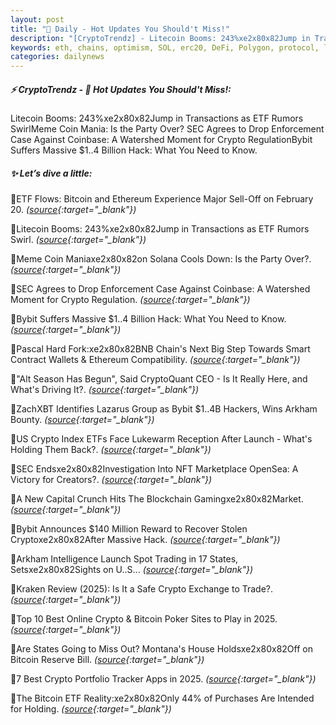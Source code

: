 ```yaml
---
layout: post
title: "🌇 Daily - Hot Updates You Should't Miss!"
description: "[CryptoTrendz] - Litecoin Booms: 243%xe2x80x82Jump in Transactions as ETF Rumors SwirlMeme Coin Mania: Is the Party Over? SEC Agrees to Drop Enforcement Case Against Coinbase: A Watershed Moment for Crypto RegulationBybit Suffers Massive $1..4 Billion Hack: What You Need to Know."
keywords: eth, chains, optimism, SOL, erc20, DeFi, Polygon, protocol, liquidity, DAO, wallet
categories: dailynews
---
```


##### ⚡ CryptoTrendz - 📌 *Hot Updates You Should't Miss!:*

Litecoin Booms: 243%xe2x80x82Jump in Transactions as ETF Rumors SwirlMeme Coin Mania: Is the Party Over? SEC Agrees to Drop Enforcement Case Against Coinbase: A Watershed Moment for Crypto RegulationBybit Suffers Massive $1..4 Billion Hack: What You Need to Know.

##### ✨ *Let’s dive a little:*


🔹ETF Flows: Bitcoin and Ethereum Experience Major Sell-Off on February 20. *([source](https://s.avyag.com/hlic){:target="_blank"})*

🔹Litecoin Booms: 243%xe2x80x82Jump in Transactions as ETF Rumors Swirl. *([source](https://s.avyag.com/4qqi){:target="_blank"})*

🔹Meme Coin Maniaxe2x80x82on Solana Cools Down: Is the Party Over?. *([source](https://s.avyag.com/vmqo){:target="_blank"})*

🔹SEC Agrees to Drop Enforcement Case Against Coinbase: A Watershed Moment for Crypto Regulation. *([source](https://s.avyag.com/wqxe){:target="_blank"})*

🔹Bybit Suffers Massive $1..4 Billion Hack: What You Need to Know. *([source](https://s.avyag.com/jhg9){:target="_blank"})*

🔹Pascal Hard Fork:xe2x80x82BNB Chain's Next Big Step Towards Smart Contract Wallets & Ethereum Compatibility. *([source](https://s.avyag.com/hhmd){:target="_blank"})*

🔹"Alt Season Has Begun", Said CryptoQuant CEO - Is It Really Here, and What's Driving It?. *([source](https://s.avyag.com/moe7){:target="_blank"})*

🔹ZachXBT Identifies Lazarus Group as Bybit $1..4B Hackers, Wins Arkham Bounty. *([source](https://s.avyag.com/fjcu){:target="_blank"})*

🔹US Crypto Index ETFs Face Lukewarm Reception After Launch - What's Holding Them Back?. *([source](https://s.avyag.com/7x97){:target="_blank"})*

🔹SEC Endsxe2x80x82Investigation Into NFT Marketplace OpenSea: A Victory for Creators?. *([source](https://s.avyag.com/ihsq){:target="_blank"})*

🔹A New Capital Crunch Hits The Blockchain Gamingxe2x80x82Market. *([source](https://s.avyag.com/eqdk){:target="_blank"})*

🔹Bybit Announces $140 Million Reward to Recover Stolen Cryptoxe2x80x82After Massive Hack. *([source](https://s.avyag.com/ul76){:target="_blank"})*

🔹Arkham Intelligence Launch Spot Trading in 17 States, Setsxe2x80x82Sights on U..S... *([source](https://s.avyag.com/5zek){:target="_blank"})*

🔹Kraken Review (2025): Is It a Safe Crypto Exchange to Trade?. *([source](https://s.avyag.com/ygbn){:target="_blank"})*

🔹Top 10 Best Online Crypto & Bitcoin Poker Sites to Play in 2025. *([source](https://s.avyag.com/zxmm){:target="_blank"})*

🔹Are States Going to Miss Out? Montana's House Holdsxe2x80x82Off on Bitcoin Reserve Bill. *([source](https://s.avyag.com/b3wf){:target="_blank"})*

🔹7 Best Crypto Portfolio Tracker Apps in 2025. *([source](https://s.avyag.com/4kfu){:target="_blank"})*

🔹The Bitcoin ETF Reality:xe2x80x82Only 44% of Purchases Are Intended for Holding. *([source](https://s.avyag.com/zd2z){:target="_blank"})*

